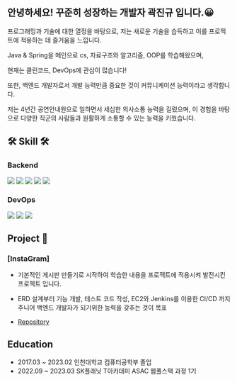 ## 안녕하세요! 꾸준히 성장하는 개발자 곽진규 입니다.😀

프로그래밍과 기술에 대한 열정을 바탕으로, 저는 새로운 기술을 습득하고 이를 프로젝트에 적용하는 데 즐거움을 느낍니다.

Java & Spring을 메인으로 cs, 자료구조와 알고리즘, OOP를 학습해왔으며,

현재는 클린코드, DevOps에 관심이 많습니다!

또한, 백엔드 개발자로서 개발 능력만큼 중요한 것이 커뮤니케이션 능력이라고 생각합니다.

저는 4년간 공연안내원으로 일하면서 세심한 의사소통 능력을 길렀으며, 이 경험을 바탕으로 다양한 직군의 사람들과 원활하게 소통할 수 있는 능력을 키웠습니다.

## 🛠 Skill 🛠 

### Backend
<img src="https://img.shields.io/badge/JAVA-007396?style=for-the-badge&logo=java&logoColor=white"> <img src="https://img.shields.io/badge/Spring-6DB33F?style=for-the-badge&logo=Spring&logoColor=white"> 
<img src="https://img.shields.io/badge/Spring Boot-6DB33F?style=for-the-badge&logo=SpringBoot&logoColor=white">
<img src="https://img.shields.io/badge/JPA-59666C?style=for-the-badge&logo=Hibernate&logoColor=white">
<img src="https://img.shields.io/badge/mysql-4479A1?style=for-the-badge&logo=mysql&logoColor=white">


### DevOps
<img src="https://img.shields.io/badge/aws-232F3E?style=for-the-badge&logo=amazonaws&logoColor=white"> <img src="https://img.shields.io/badge/Docker-2496ED?style=for-the-badge&logo=Docker&logoColor=white"/>
<img src="https://img.shields.io/badge/Jenkins-D24939?style=for-the-badge&logo=Jenkins&logoColor=white"/> 

## Project 📒

### [InstaGram]

- 기본적인 게시판 만들기로 시작하여 학습한 내용을 프로젝트에 적용시켜 발전시킨 프로젝트 입니다.
- ERD 설계부터 기능 개발, 테스트 코드 작성, EC2와 Jenkins를 이용한 CI/CD 까지 주니어 백엔드 개발자가 되기위한 능력을 갖추는 것이 목표

- [Repository](https://github.com/JinGyuGwak/instaCloneCoding)

## Education 
- 2017.03 ~ 2023.02 인천대학교 컴퓨터공학부 졸업
- 2022.09 ~ 2023.03 SK플래닛 T아카데미 ASAC 웹풀스택 과정 1기 
